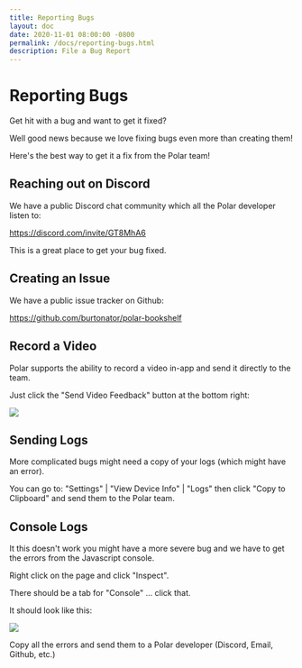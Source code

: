 ```yaml
---
title: Reporting Bugs
layout: doc
date: 2020-11-01 08:00:00 -0800
permalink: /docs/reporting-bugs.html
description: File a Bug Report
---
```


# Reporting Bugs

Get hit with a bug and want to get it fixed?  

Well good news because we love fixing bugs even more than creating them!

Here's the best way to get it a fix from the Polar team!

## Reaching out on Discord

We have a public Discord chat community which all the Polar developer listen to:

https://discord.com/invite/GT8MhA6

This is a great place to get your bug fixed.

## Creating an Issue

We have a public issue tracker on Github:

https://github.com/burtonator/polar-bookshelf

## Record a Video

Polar supports the ability to record a video in-app and send it directly to the team.

Just click the "Send Video Feedback" button at the bottom right:

<img src="https://i.imgur.com/v2fiZhW.png">

## Sending Logs

More complicated bugs might need a copy of your logs (which might have an error).

You can go to: "Settings" | "View Device Info" | "Logs" then click "Copy to
Clipboard" and send them to the Polar team.

## Console Logs

It this doesn't work you might have a more severe bug and we have to get the
errors from the Javascript console.

Right click on the page and click "Inspect".

There should be a tab for "Console" ... click that.

It should look like this:

<img src="https://i.imgur.com/xYZnrMS.png">

Copy all the errors and send them to a Polar developer (Discord, Email, Github, etc.)